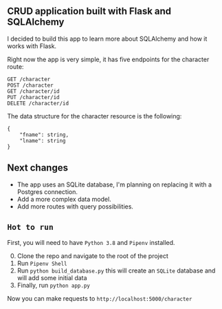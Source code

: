 ## CRUD application built with Flask and SQLAlchemy

I decided to build this app to learn more about SQLAlchemy and how it works with Flask.

Right now the app is very simple, it has five endpoints for the character route:

```
GET /character
POST /character
GET /character/id
PUT /character/id
DELETE /character/id
```
The data structure for the character resource is the following:
```
{
    "fname": string,
    "lname": string
}
```

## Next changes

- The app uses an SQLite database, I'm planning on replacing it with a Postgres connection.
- Add a more complex data model.
- Add more routes with query possibilities.

## ```Hot to run```

First, you will need to have ```Python 3.8``` and ```Pipenv``` installed.

0. Clone the repo and navigate to the root of the project
0. Run ```Pipenv Shell```
0. Run ```python build_database.py``` this will create an ```SQLite``` database and will add some initial data
0. Finally, run ```python app.py```

Now you can make requests to ```http://localhost:5000/character```
